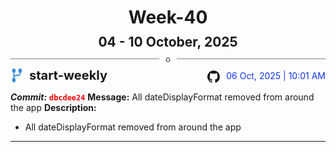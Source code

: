 <h1 style="text-align:center; margin-bottom:10px">Week-40</h1>
<h2 style="text-align:center; margin:0px">04 - 10 October, 2025</h2>
<div style="display: flex; align-items: center; justify-content: center;">
  <hr style="flex: 1; background-color: gray;" />
  <span style="padding: 0 10px;font-weight:bold; color:gray">o</span>
  <hr style="flex: 1; background-color: gray;" />
</div>

<div style="display: flex; justify-content: space-between; align-items:end;">
  <div style="display:flex">
      <img src="../assets/branch.svg" alt="GitHub Logo"  style="width:20px; margin:0 10px 0 0">
      <h3 style="margin: 0; padding:0; font-weight: bold; font-size:20px;">start-weekly</h3>
  </div>
  <div style="display:flex">
  <img src="../assets/github.svg" alt="GitHub Logo" style="width:20px">
    <span style="color:rgb(16, 54, 226); text-align: right; margin:0 0 0 10px; padding:0px;">06 Oct, 2025 | 10:01 AM</span>
  </div>
</div>

**_Commit:_** <code style="color: red; font-weight: bold;">dbcdee24</code>
**Message:** All dateDisplayFormat removed from around the app
**Description:**
- All dateDisplayFormat removed from around the app
---
